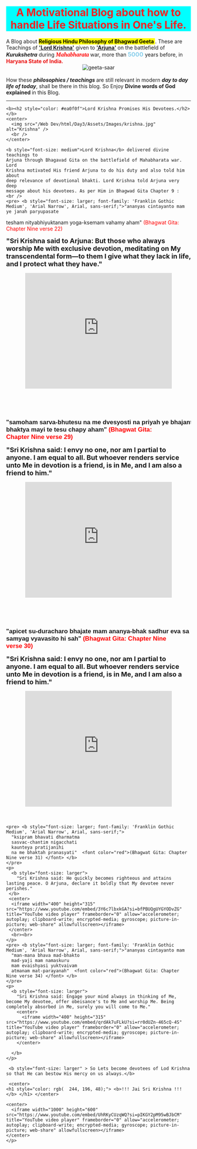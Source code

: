 <!DOCTYPE html>
<html lang="en">
  <head>
    <meta charset="UTF-8" />
    <meta name="viewport" content="width=device-width, initial-scale=1.0" />
    <title>Bhagwad Gita</title>
    <style>
      b:hover{
        background-color: rgb(235, 235, 21);
      }
    </style>
  </head>
  <body>
    <center>
      <h1 style="color: hsl(0, 92%, 55%); background-color: aqua">
        <b
          >A Motivational Blog about how to handle Life Situations in One's
          Life.</b
        >
      </h1>
    </center>
    A Blog about
    <b><mark> Religious Hindu Philosophy of Bhagwad Geeta </mark></b>. These are
    Teachings of <b><u>'Lord Krishna'</u></b> given to <b><u>'Arjuna'</u></b> on
    the battlefield of <i><b>Kurukshetra</b> </i> during
    <b
      ><i>
        <font face="Comic sans MS" size="3" ; color="red">Mahabharata</font>
      </i></b
    >
    war, more than <font color="skyblue" ; size="3"> <b>5000</b> </font>years
    before, in <b style="color: #ea0f0f"> Haryana State of India.</b>
    <br />
    <center>
      <img
        src="/Web Dev/html/Day3/Assets/Images/geeta-saar-728x409.jpg"
        alt="geeta-saar"
      />
      <br />
    </center>
    <br />
    How these <b><i>philosophies / teachings </i></b>are still relevant in
    modern <b><i>day to day life of today</i></b
    >, shall be there in this blog. So Enjoy
    <b>Divine words of God explained </b> in this Blog.
    <hr />

    <b><h2 style="color: #ea0f0f">Lord Krishna Promises His Devotees.</h2></b>
    <center>
      <img src="/Web Dev/html/Day3/Assets/Images/krishna.jpg" alt="Krishna" />
      <br />
    </center>

    <b style="font-size: medium">Lord Krishna</b> delivered divine teachings to
    Arjuna through Bhagavad Gita on the battlefield of Mahabharata war. Lord
    Krishna motivated His friend Arjuna to do his duty and also told him about
    deep relevance of devotional bhakti. Lord Krishna told Arjuna very deep
    message about his devotees. As per Him in Bhagwad Gita Chapter 9 :
    <br />
    <pre> <b style="font-size: larger; font-family: 'Franklin Gothic Medium', 'Arial Narrow', Arial, sans-serif;">"ananyas cintayanto mam
    ye janah paryupasate
   tesham nityabhiyuktanam
   yoga-ksemam vahamy aham" <font color="red">(Bhagwat Gita: Chapter Nine verse 22) </font> </b>
  </pre>
    <br />
    <p>
      <b style="font-size: large"
        >"Sri Krishna said to Arjuna: But those who always worship Me with
        exclusive devotion, meditating on My transcendental form—to them I give
        what they lack in life, and I protect what they have."
      </b> <center>
      <iframe width="400" height="315" src="https://www.youtube.com/embed/s0muXDKJ6hs?si=Xii30P8rrIo4CakU" title="YouTube video player" frameborder="0" allow="accelerometer; autoplay; clipboard-write; encrypted-media; gyroscope; picture-in-picture; web-share" allowfullscreen></iframe>
    </center><br>
    </p>
    <br />
    <pre> <b style="font-size: larger; font-family: 'Franklin Gothic Medium', 'Arial Narrow', Arial, sans-serif;">
            "samoham sarva-bhutesu
            na me dvesyosti na priyah
            ye bhajanti tu mam bhaktya
            mayi te tesu chapy aham"  <font color="red">(Bhagwat Gita: Chapter Nine verse 29) </font> </b>
          </pre>
    <p>
      <b style="font-size: large"
        >"Sri Krishna said: I envy no one, nor am I partial to anyone. I am
        equal to all. But whoever renders service unto Me in devotion is a
        friend, is in Me, and I am also a friend to him."</b
      >
      <center>
        <iframe width="400" height="315" src="https://www.youtube.com/embed/MLCO-8nKgr8?si=n2UIpHhINoQiY9zv" title="YouTube video player" frameborder="0" allow="accelerometer; autoplay; clipboard-write; encrypted-media; gyroscope; picture-in-picture; web-share" allowfullscreen></iframe>
      </center>
      <br>
    </p>
    <br>
    <pre> <b style="font-size: larger; font-family: 'Franklin Gothic Medium', 'Arial Narrow', Arial, sans-serif;">
    "apicet su-duracharo
     bhajate mam ananya-bhak
     sadhur eva sa mantavyah
     samyag vyavasito hi sah"   <font color="red">(Bhagwat Gita: Chapter Nine verse 30) </font> </b>
      </pre>
      <p>
        <b style="font-size: large"
        >"Sri Krishna said: I envy no one, nor am I partial to anyone. I am
        equal to all. But whoever renders service unto Me in devotion is a
        friend, is in Me, and I am also a friend to him." </b>
        <center>
          <iframe width="400" height="315" src="https://www.youtube.com/embed/Yt8_7o646zA?si=PsH-ticFDzOx19Es" title="YouTube video player" frameborder="0" allow="accelerometer; autoplay; clipboard-write; encrypted-media; gyroscope; picture-in-picture; web-share" allowfullscreen></iframe>
        </center>
        <br><br>
    </p>

    <pre> <b style="font-size: larger; font-family: 'Franklin Gothic Medium', 'Arial Narrow', Arial, sans-serif;">
      "ksipram bhavati dharmatma
      sasvac-chantim nigacchati
      kaunteya pratijanihi
      na me bhaktah pranasyati"  <font color="red">(Bhagwat Gita: Chapter Nine verse 31) </font> </b>
    </pre>
    <p>
      <b style="font-size: larger">
        "Sri Krishna said: He quickly becomes righteous and attains lasting peace. O Arjuna, declare it boldly that My devotee never perishes." 
     </b>
     <center>
      <iframe width="400" height="315" src="https://www.youtube.com/embed/3Y6c7lbxkGA?si=bfPBUQgUYGYODvZG" title="YouTube video player" frameborder="0" allow="accelerometer; autoplay; clipboard-write; encrypted-media; gyroscope; picture-in-picture; web-share" allowfullscreen></iframe>
     </center>
      <br><br>
    </p>
    <pre> <b style="font-size: larger; font-family: 'Franklin Gothic Medium', 'Arial Narrow', Arial, sans-serif;">"ananyas cintayanto mam
      "man-mana bhava mad-bhakto
      mad-yaji mam namaskuru
      mam evaishyasi yuktvaivam
      atmanam mat-parayanah"  <font color="red">(Bhagwat Gita: Chapter Nine verse 34) </font> </b>
    </pre>
    <p>
      <b style="font-size: larger">
        "Sri Krishna said: Engage your mind always in thinking of Me, become My devotee, offer obeisance's to Me and worship Me. Being completely absorbed in Me, surely you will come to Me."
        <center>
          <iframe width="400" height="315" src="https://www.youtube.com/embed/qrdAk7uFLkU?si=rr0dUZn-465cQ-4S" title="YouTube video player" frameborder="0" allow="accelerometer; autoplay; clipboard-write; encrypted-media; gyroscope; picture-in-picture; web-share" allowfullscreen></iframe>
        </center>

      </b>
    </p>

     <b style="font-size: larger" > So Lets become devotees of Lod Krishna so that He can bestow His mercy on us always.</b>
      
     <center>
    <h1 style="color: rgb(	244, 196, 48);"> <b>!!! Jai Sri Krishna !!!</b> </h1> </center>

    <center>
      <iframe width="1000" height="600" src="https://www.youtube.com/embed/UhRKyCUzqWQ?si=pIKGY2pM95wBJbCM" title="YouTube video player" frameborder="0" allow="accelerometer; autoplay; clipboard-write; encrypted-media; gyroscope; picture-in-picture; web-share" allowfullscreen></iframe>
    </center>
    </p>

  
    
    
</html>
